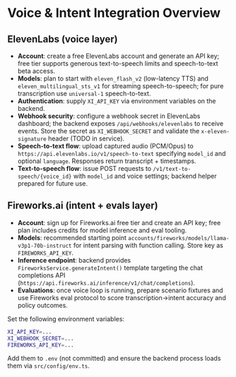 # Voice & Intent Integration Overview

## ElevenLabs (voice layer)
- **Account**: create a free ElevenLabs account and generate an API key; free tier supports generous text-to-speech limits and speech-to-text beta access.
- **Models**: plan to start with `eleven_flash_v2` (low-latency TTS) and `eleven_multilingual_sts_v1` for streaming speech-to-speech; for pure transcription use `universal-1` speech-to-text.
- **Authentication**: supply `XI_API_KEY` via environment variables on the backend.
- **Webhook security**: configure a webhook secret in ElevenLabs dashboard; the backend exposes `/api/webhooks/elevenlabs` to receive events. Store the secret as `XI_WEBHOOK_SECRET` and validate the `x-eleven-signature` header (TODO in service).
- **Speech-to-text flow**: upload captured audio (PCM/Opus) to `https://api.elevenlabs.io/v1/speech-to-text` specifying `model_id` and optional `language`. Responses return transcript + timestamps.
- **Text-to-speech flow**: issue POST requests to `/v1/text-to-speech/{voice_id}` with `model_id` and voice settings; backend helper prepared for future use.

## Fireworks.ai (intent + evals layer)
- **Account**: sign up for Fireworks.ai free tier and create an API key; free plan includes credits for model inference and eval tooling.
- **Models**: recommended starting point `accounts/fireworks/models/llama-v3p1-70b-instruct` for intent parsing with function calling. Store key as `FIREWORKS_API_KEY`.
- **Inference endpoint**: backend provides `FireworksService.generateIntent()` template targeting the chat completions API (`https://api.fireworks.ai/inference/v1/chat/completions`).
- **Evaluations**: once voice loop is running, prepare scenario fixtures and use Fireworks eval protocol to score transcription→intent accuracy and policy outcomes.

Set the following environment variables:

```bash
XI_API_KEY=...
XI_WEBHOOK_SECRET=...
FIREWORKS_API_KEY=...
```

Add them to `.env` (not committed) and ensure the backend process loads them via `src/config/env.ts`.
